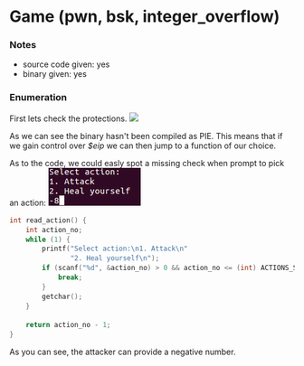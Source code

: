 # Game (pwn, bsk, integer_overflow)

### Notes
- source code given: yes
- binary given: yes

### Enumeration
First lets check the protections.
![](img/protection.png)  

As we can see the binary hasn't been compiled as PIE. This means that if we gain control over _\$eip_ we can then jump to a function of our choice.

As to the code, we could easly spot a missing check when prompt to pick an action:
![](img/action.png)

```c
int read_action() {
	int action_no;
	while (1) {
		printf("Select action:\n1. Attack\n"
			   "2. Heal yourself\n");
		if (scanf("%d", &action_no) > 0 && action_no <= (int) ACTIONS_SIZE) {
			break;
		}
		getchar();
	}

	return action_no - 1;
}
```

As you can see, the attacker can provide a negative number.